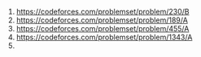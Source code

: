 1. https://codeforces.com/problemset/problem/230/B
2. https://codeforces.com/problemset/problem/189/A
3. https://codeforces.com/problemset/problem/455/A
4. https://codeforces.com/problemset/problem/1343/A
5. 